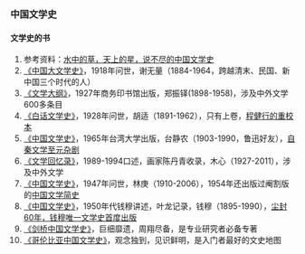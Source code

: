 ### 中国文学史

#### 文学史的书
1. 参考资料：[水中的草，天上的星，说不尽的中国文学史](https://www.sohu.com/a/115711706_513527)
1. [《中国大文学史》](https://book.douban.com/subject/30431148/)，1918年问世，谢无量（1884-1964，跨越清末、民国、新中国三个时代的人）
1. [《文学大纲》](https://book.douban.com/subject/1017014/)，1927年商务印书馆出版，郑振铎(1898-1958)，涉及中外文学600多条目
1. [《白话文学史》](https://book.douban.com/subject/1034645/)，1928年问世，胡适（1891-1962），只有上卷，[程健行的重校本](http://www.ahwang.cn/p/1811302.html)
1. [《中国文学史》](https://book.douban.com/subject/11626549/)，1965年台湾大学出版，台静农（1903-1990，鲁迅好友），[自秦文学至元杂剧](http://www.chinawriter.com.cn/2005/2005-03-14/14635.html)
1. [《文学回忆录》](https://book.douban.com/subject/20440644/)，1989-1994口述，画家陈丹青收录，木心（1927-2011），涉及中外文学
1. [《中国文学史》](https://book.douban.com/subject/4256704/)，1947年问世，林庚（1910-2006），1954年还出版过阉割版的[中国文学简史](https://www.zhihu.com/question/23621753/answer/387522386)
1. [《中国文学史》](https://book.douban.com/subject/26716260/)，1950年代钱穆讲述，叶龙记录，钱穆（1895-1990），[尘封60年，钱穆唯一文学史首度出版](http://book.ifeng.com/a/20160304/18905_0.shtml)
1. [《剑桥中国文学史》](https://book.douban.com/subject/24839155/)，巨细靡遗，周翔尽备，是专业研究者必备专著
1. [《哥伦比亚中国文学史》](https://book.douban.com/subject/25781954/)，观念独到，见识鲜明，是入门者最好的文史地图



